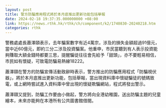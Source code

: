 ```yaml
---
layout: post
title: 警方防騙應用程式將於本月底推出更新功能包括舉報
date: 2024-02-18 19:37:35.000000000 +08:00
link: https://news.rthk.hk/rthk/ch/component/k2/1740830-20240218.htm
categories: rthk
---
```


警務處處長蕭澤頤表示，去年騙案數字有近4萬宗，涉及的損失金額超過91億元，當中近60億元，即約三分二涉及投資騙案。他重申，巿民當聽到有人表示投資能夠賺取大額金錢時都要三思，提醒騙徒往往會先給予「甜頭」，亦不要輕易相信，巿民如有懷疑，可致電防騙易熱線18222。

蕭澤頤在警方的防騙宣傳活動致辭時表示，警方推出的防騙應用程式「防騙視伏器」，將於本月底推出更新功能，包括舉報，當出現資料庫中懷疑騙徒的號碼致電，或上網時嘗試進入資料庫中曾出現的懷疑欺騙網站，程式將發出警示。

蕭澤頤又提到，防騙工作要由小做起，警方將向全港幼稚園，送出防騙主題的兒童繪本，未來亦能夠在本港所有公共圖書館借閱。
